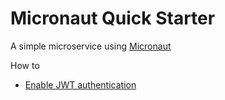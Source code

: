 # Micronaut Quick Starter
A simple microservice using [Micronaut](https://micronaut.io/)

How to
- [Enable JWT authentication](./doc/jwt.md)
